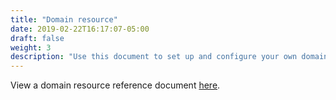 ```yaml
---
title: "Domain resource"
date: 2019-02-22T16:17:07-05:00
draft: false
weight: 3
description: "Use this document to set up and configure your own domain resource."
---
```


View a domain resource reference document [here](https://github.com/oracle/weblogic-kubernetes-operator/blob/master/docs/domains/Domain.md).
